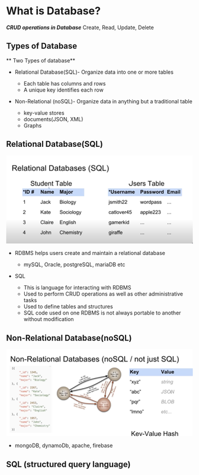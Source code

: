 # What is Database?

***CRUD operations in Database***
Create, Read, Update, Delete

## Types of Database

** Two Types of database**

- Relational Database(SQL)- Organize data into one or more tables
    - Each table has columns and rows
    - A unique key identifies each row

- Non-Relational (noSQL)- Organize data in anything but a traditional table
    - key-value stores
    - documents(JSON, XML)
    - Graphs



## Relational Database(SQL)

![Alt text](image.png)

- RDBMS helps users create and maintain a relational database 
    - mySQL, Oracle, postgreSQL, mariaDB etc

- SQL
    - This is language for interacting with RDBMS
    - Used to perform CRUD operations as well as other administrative tasks
    - Used to define tables and structures
    - SQL code used on one RDBMS is not always portable to another without modification

## Non-Relational Database(noSQL)

 ![Alt text](image-1.png)

- mongoDB, dynamoDb, apache, firebase 

 ## SQL (structured query language)

    